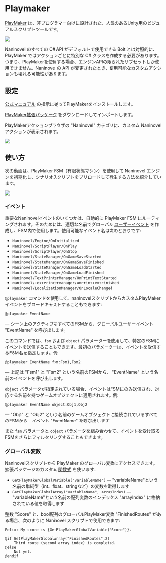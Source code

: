 # Playmaker

[PlayMaker](https://assetstore.unity.com/packages/tools/visual-scripting/playmaker-368) は、非プログラマー向けに設計された、人気のあるUnity用のビジュアルスクリプトツールです。

![](https://i.gyazo.com/0a5b219b059fd61c85d225e903d77857.png)

Naninovel のすべての C# API がデフォルトで使用できる Bolt とは対照的に、PlayMaker ではアクションごとに特別な C# クラスを作成する必要があります。つまり、PlayMakerを使用する場合、エンジンAPIの限られたサブセットしか使用できません。Naninovel の API が変更されたとき、使用可能なカスタムアクションも壊れる可能性があります。

## 設定

[公式マニュアル](https://hutonggames.fogbugz.com/default.asp?W11) の指示に従ってPlayMakerをインストールします。

[PlayMaker拡張パッケージ](https://github.com/Naninovel/PlayMaker/raw/master/NaninovelPlayMaker.unitypackage) をダウンロードしてインポートします。

PlayMakerアクションブラウザの "Naninovel" カテゴリに、カスタム Naninovel アクションが表示されます。

![](https://i.gyazo.com/a40b0b7b21c73d3b5f64b005085198ea.png)

## 使い方

次の動画は、PlayMaker FSM（有限状態マシン）を使用して Naninovel エンジンを初期化し、シナリオスクリプトをプリロードして再生する方法を紹介しています。

![](https://www.youtube.com/watch?v=N856vi18XVU)

### イベント

重要なNaninovelイベントのいくつかは、自動的に PlayMaker FSM にルーティングされます。そのためには、適切な名前でグローバル [ユーザーイベント](https://hutonggames.fogbugz.com/default.asp?W148) を作成し、FSM内で使用します。使用可能なイベント名は次のとおりです:

- `Naninovel/Engine/OnInitialized`
- `Naninovel/ScriptPlayer/OnPlay`
- `Naninovel/ScriptPlayer/OnStop`
- `Naninovel/StateManager/OnGameSaveStarted`
- `Naninovel/StateManager/OnGameSaveFinished`
- `Naninovel/StateManager/OnGameLoadStarted`
- `Naninovel/StateManager/OnGameLoadFinished`
- `Naninovel/TextPrinterManager/OnPrintTextStarted`
- `Naninovel/TextPrinterManager/OnPrintTextFinished`
- `Naninovel/LocalizationManager/OnLocaleChanged`

`@playmaker` コマンドを使用して、naninovelスクリプトからカスタムPlayMakerイベントをブロードキャストすることもできます:

```nani
@playmaker EventName
```

— シーン上のアクティブなすべてのFSMから、グローバルユーザーイベント "EventName" を呼び出します。

このコマンドでは、`fsm` および `object` パラメーターを使用して、特定のFSMにイベントを送信することもできます。最初のパラメーターは、イベントを受信するFSM名を指定します。例:

```nani
@playmaker EventName fsm:Fsm1,Fsm2
```

— 上記は "Fsm1" と "Fsm2" という名前のFSMから、 "EventName" という名前のイベントを呼び出します。

`object` パラメータが指定されている場合、イベントはFSMにのみ送信され、対応する名前を持つゲームオブジェクトに適用されます。例:

```nani
@playmaker EventName object:Obj1,Obj2
```

— "Obj1" と "Obj2" という名前のゲームオブジェクトに接続されているすべてのFSMから、イベント "EventName" を呼び出します

また `fsm` パラメータと `object` パラメータを組み合わせて、イベントを受け取るFSMをさらにフィルタリングすることもできます。

### グローバル変数

Naninovelスクリプトから PlayMaker のグローバル変数にアクセスできます。拡張パッケージのカスタム [関数式](/ja/guide/script-expressions.html#関数式) を使います:
 - `GetPlayMakerGlobalVariable("variableName")` — "variableName"という名前の単純型（int、float、stringなど）の変数を取得します
 - `GetPlayMakerGlobalArray("variableName", arrayIndex)` — "variableName"という名前の配列変数のインデックス "arrayIndex" に格納されている値を取得します

整数 "Score" と、bool配列のグローバルPlayMaker変数 "FinishedRoutes" がある場合、次のように Naninovel スクリプトで使用できます:
```nani
Felix: My score is {GetPlayMakerGlobalVariable("Score")}.

@if GetPlayMakerGlobalArray("FinishedRoutes",2)
    Third route (second array index) is completed.
@else
    Not yet.
@endif
```
